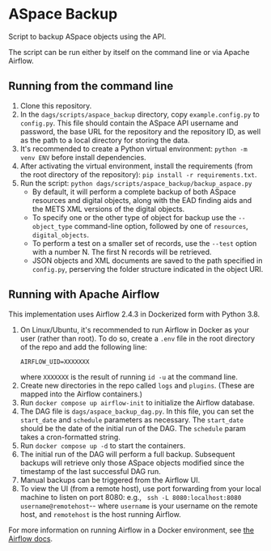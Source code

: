 # ASpace Backup
Script to backup ASpace objects using the API.

The script can be run either by itself on the command line or via Apache Airflow. 

## Running from the command line
1. Clone this repository.
2. In the `dags/scripts/aspace_backup` directory, copy `example.config.py` to `config.py`. This file should contain the ASpace API username and password, the base URL for the repository and the repository ID, as well as the path to a local directory for storing the data.
3. It's recommended to create a Python virtual environment: `python -m venv ENV` before install dependencies.
4. After activating the virtual environment, install the requirements (from the root directory of the repository): `pip install -r requirements.txt`.
5. Run the script: `python dags/scripts/aspace_backup/backup_aspace.py`
   - By default, it will perform a complete backup of both ASpace resources and digital objects, along with the EAD finding aids and the METS XML versions of the digital objects.
   - To specify one or the other type of object for backup use the `--object_type` command-line option, followed by one of `resources`, `digital_objects`.
   - To perform a test on a smaller set of records, use the `--test` option with a number N. The first N records will be retrieved.
   - JSON objects and XML documents are saved to the path specified in `config.py`, perserving the folder structure indicated in the object URI.
   
## Running with Apache Airflow

This implementation uses Airflow 2.4.3 in Dockerized form with Python 3.8. 

1. On Linux/Ubuntu, it's recommended to run Airflow in Docker as your user (rather than root). To do so, create a `.env` file in the root directory of the repo and add the following line:
   ```
   AIRFLOW_UID=XXXXXXX
   ```
   where `XXXXXXX` is the result of running `id -u` at the command line.
2. Create new directories in the repo called `logs` and `plugins`. (These are mapped into the Airflow containers.)
3. Run `docker compose up airflow-init` to initialize the Airflow database.
4. The DAG file is `dags/aspace_backup_dag.py`. In this file, you can set the `start_date` and `schedule` parameters as necessary. The `start_date` should be the date of the initial run of the DAG. The `schedule` param takes a cron-formatted string. 
5. Run `docker compose up -d` to start the containers.
6. The initial run of the DAG will perform a full backup. Subsequent backups will retrieve only those ASpace objects modified since the timestamp of the last successful DAG run.
7. Manual backups can be triggered from the Airflow UI.
8. To view the UI (from a remote host), use port forwarding from your local machine to listen on port 8080: e.g., ` ssh -L 8080:localhost:8080 username@remotehost`-- where `username` is your username on the remote host, and `remotehost` is the host running Airflow.

For more information on running Airflow in a Docker environment, see [the Airflow docs](https://airflow.apache.org/docs/apache-airflow/stable/howto/docker-compose/index.html).
